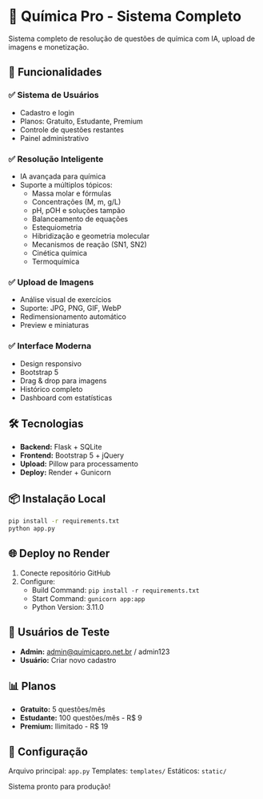 # 🧪 Química Pro - Sistema Completo

Sistema completo de resolução de questões de química com IA, upload de imagens e monetização.

## 🚀 Funcionalidades

### ✅ Sistema de Usuários
- Cadastro e login
- Planos: Gratuito, Estudante, Premium
- Controle de questões restantes
- Painel administrativo

### ✅ Resolução Inteligente
- IA avançada para química
- Suporte a múltiplos tópicos:
  - Massa molar e fórmulas
  - Concentrações (M, m, g/L)
  - pH, pOH e soluções tampão
  - Balanceamento de equações
  - Estequiometria
  - Hibridização e geometria molecular
  - Mecanismos de reação (SN1, SN2)
  - Cinética química
  - Termoquímica

### ✅ Upload de Imagens
- Análise visual de exercícios
- Suporte: JPG, PNG, GIF, WebP
- Redimensionamento automático
- Preview e miniaturas

### ✅ Interface Moderna
- Design responsivo
- Bootstrap 5
- Drag & drop para imagens
- Histórico completo
- Dashboard com estatísticas

## 🛠️ Tecnologias

- **Backend:** Flask + SQLite
- **Frontend:** Bootstrap 5 + jQuery
- **Upload:** Pillow para processamento
- **Deploy:** Render + Gunicorn

## 📦 Instalação Local

```bash
pip install -r requirements.txt
python app.py
```

## 🌐 Deploy no Render

1. Conecte repositório GitHub
2. Configure:
   - Build Command: `pip install -r requirements.txt`
   - Start Command: `gunicorn app:app`
   - Python Version: 3.11.0

## 👤 Usuários de Teste

- **Admin:** admin@quimicapro.net.br / admin123
- **Usuário:** Criar novo cadastro

## 📊 Planos

- **Gratuito:** 5 questões/mês
- **Estudante:** 100 questões/mês - R$ 9
- **Premium:** Ilimitado - R$ 19

## 🔧 Configuração

Arquivo principal: `app.py`
Templates: `templates/`
Estáticos: `static/`

Sistema pronto para produção!

